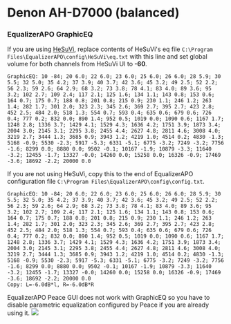 # Denon AH-D7000 (balanced)
### EqualizerAPO GraphicEQ
If you are using [HeSuVi](https://sourceforge.net/projects/hesuvi/), replace contents of HeSuVi's eq file `C:\Program Files\EqualizerAPO\config\HeSuVi\eq.txt` with this line and set global volume for both channels from HeSuVi UI to **-60**.
```
GraphicEQ: 10 -84; 20 6.0; 22 6.0; 23 6.0; 25 6.0; 26 6.0; 28 5.9; 30 5.5; 32 5.0; 35 4.2; 37 3.9; 40 3.7; 42 3.6; 45 3.2; 49 2.5; 52 2.2; 56 2.3; 59 2.6; 64 2.9; 68 3.2; 73 3.8; 78 4.1; 83 4.0; 89 3.6; 95 3.2; 102 2.7; 109 2.4; 117 2.1; 125 1.6; 134 1.1; 143 0.8; 153 0.6; 164 0.7; 175 0.7; 188 0.8; 201 0.8; 215 0.9; 230 1.1; 246 1.2; 263 1.4; 282 1.7; 301 2.0; 323 2.3; 345 2.6; 369 2.7; 395 2.7; 423 2.8; 452 2.5; 484 2.0; 518 1.3; 554 0.7; 593 0.4; 635 0.6; 679 0.6; 726 0.4; 777 0.2; 832 0.0; 890 1.4; 952 0.5; 1019 0.0; 1090 0.6; 1167 1.7; 1248 2.8; 1336 3.7; 1429 4.1; 1529 4.3; 1636 4.2; 1751 3.9; 1873 3.4; 2004 3.0; 2145 3.1; 2295 3.8; 2455 4.4; 2627 4.8; 2811 4.6; 3008 4.0; 3219 2.7; 3444 1.3; 3685 0.9; 3943 1.2; 4219 1.0; 4514 0.2; 4830 -1.3; 5168 -0.9; 5530 -2.3; 5917 -5.3; 6331 -5.1; 6775 -3.2; 7249 -3.2; 7756 -1.6; 8299 0.0; 8880 0.0; 9502 -0.1; 10167 -1.9; 10879 -3.3; 11640 -3.2; 12455 -1.7; 13327 -0.0; 14260 0.0; 15258 0.0; 16326 -0.9; 17469 -3.6; 18692 -2.2; 20000 0.0
```
If you are not using HeSuVi, copy this to the end of EqualizerAPO configuration file `C:\Program Files\EqualizerAPO\config\config.txt`.
```
GraphicEQ: 10 -84; 20 6.0; 22 6.0; 23 6.0; 25 6.0; 26 6.0; 28 5.9; 30 5.5; 32 5.0; 35 4.2; 37 3.9; 40 3.7; 42 3.6; 45 3.2; 49 2.5; 52 2.2; 56 2.3; 59 2.6; 64 2.9; 68 3.2; 73 3.8; 78 4.1; 83 4.0; 89 3.6; 95 3.2; 102 2.7; 109 2.4; 117 2.1; 125 1.6; 134 1.1; 143 0.8; 153 0.6; 164 0.7; 175 0.7; 188 0.8; 201 0.8; 215 0.9; 230 1.1; 246 1.2; 263 1.4; 282 1.7; 301 2.0; 323 2.3; 345 2.6; 369 2.7; 395 2.7; 423 2.8; 452 2.5; 484 2.0; 518 1.3; 554 0.7; 593 0.4; 635 0.6; 679 0.6; 726 0.4; 777 0.2; 832 0.0; 890 1.4; 952 0.5; 1019 0.0; 1090 0.6; 1167 1.7; 1248 2.8; 1336 3.7; 1429 4.1; 1529 4.3; 1636 4.2; 1751 3.9; 1873 3.4; 2004 3.0; 2145 3.1; 2295 3.8; 2455 4.4; 2627 4.8; 2811 4.6; 3008 4.0; 3219 2.7; 3444 1.3; 3685 0.9; 3943 1.2; 4219 1.0; 4514 0.2; 4830 -1.3; 5168 -0.9; 5530 -2.3; 5917 -5.3; 6331 -5.1; 6775 -3.2; 7249 -3.2; 7756 -1.6; 8299 0.0; 8880 0.0; 9502 -0.1; 10167 -1.9; 10879 -3.3; 11640 -3.2; 12455 -1.7; 13327 -0.0; 14260 0.0; 15258 0.0; 16326 -0.9; 17469 -3.6; 18692 -2.2; 20000 0.0
Copy: L=-6.0dB*l, R=-6.0dB*R
```
EqualizerAPO Peace GUI does not work with GraphicEQ so you have to disable parametric equalization configured by Peace if you are already using it.
![](https://raw.githubusercontent.com/jaakkopasanen/AutoEq/master/results/Sonoma%20Model%20One/headphoncecom/onear/Denon%20AH-D7000%20(balanced)/Denon%20AH-D7000%20(balanced).png)
